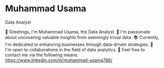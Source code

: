 # Muhammad Usama 
Data Analyst

👋 Greetings, I'm Muhammad Usama, the Data Analyst.
🧐 I'm passionate about uncovering valuable insights from seemingly trivial data.
📚 Currently, I'm dedicated to enhancing businesses through data-driven strategies.
💼 I'm open to collaborations in the field of data analytics.
📧 Feel free to contact me via the following means:
https://www.linkedin.com/in/muhammad-usama786/

